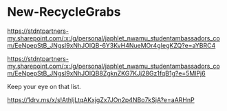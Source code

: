 # New-RecycleGrabs

https://stdntpartners-my.sharepoint.com/:x:/g/personal/japhlet_nwamu_studentambassadors_com/EeNpepStB_JNgsI9xNhJOlQB-6Y3KvH4NueMOr4gIegKZQ?e=aYBRC4

https://stdntpartners-my.sharepoint.com/:x:/g/personal/japhlet_nwamu_studentambassadors_com/EeNpepStB_JNgsI9xNhJOlQB8ZgknZKG7KJj28Gz1fqB1g?e=5MlPj6

Keep your eye on that list.

https://1drv.ms/x/s!AthljLtqAKxjgZx7JOn2p4NBo7kSjA?e=aARHnP
